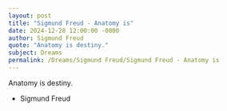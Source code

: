 ```yaml
---
layout: post
title: "Sigmund Freud - Anatomy is"
date: 2024-12-28 12:00:00 -0000
author: Sigmund Freud
quote: "Anatomy is destiny."
subject: Dreams
permalink: /Dreams/Sigmund Freud/Sigmund Freud - Anatomy is
---
```


Anatomy is destiny.

- Sigmund Freud
